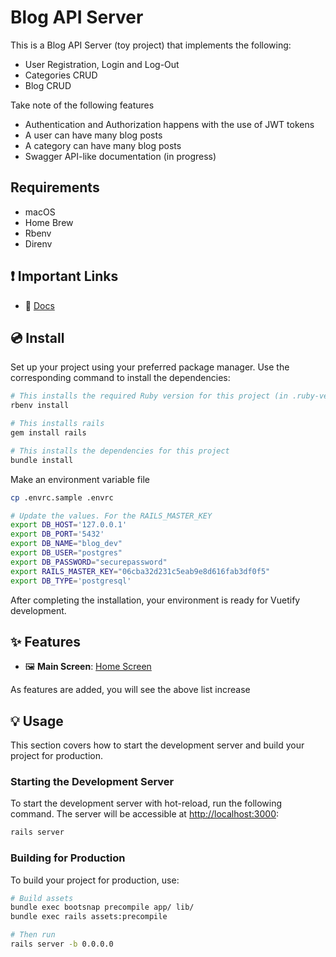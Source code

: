# Blog API Server

This is a Blog API Server (toy project) that implements the following:
- User Registration, Login and Log-Out
- Categories CRUD
- Blog CRUD

Take note of the following features
- Authentication and Authorization happens with the use of JWT tokens
- A user can have many blog posts
- A category can have many blog posts
- Swagger API-like documentation (in progress)

## Requirements
- macOS
- Home Brew
- Rbenv
- Direnv


## ❗️ Important Links

- 📄 [Docs](https://rubyonrails.org/)

## 💿 Install

Set up your project using your preferred package manager. Use the corresponding command to install the dependencies:

```bash
# This installs the required Ruby version for this project (in .ruby-version file)
rbenv install

# This installs rails
gem install rails

# This installs the dependencies for this project
bundle install
```

Make an environment variable file
```bash
cp .envrc.sample .envrc
```

```bash
# Update the values. For the RAILS_MASTER_KEY
export DB_HOST='127.0.0.1'
export DB_PORT='5432'
export DB_NAME="blog_dev"
export DB_USER="postgres"
export DB_PASSWORD="securepassword"
export RAILS_MASTER_KEY="06cba32d231c5eab9e8d616fab3df0f5"
export DB_TYPE='postgresql'
```


After completing the installation, your environment is ready for Vuetify development.

## ✨ Features

- 🖼️ **Main Screen**: [Home Screen](http://localhost:3000)

As features are added, you will see the above list increase

## 💡 Usage

This section covers how to start the development server and build your project for production.

### Starting the Development Server

To start the development server with hot-reload, run the following command. The server will be accessible at [http://localhost:3000](http://localhost:3000):

```bash
rails server
```

### Building for Production

To build your project for production, use:

```bash
# Build assets
bundle exec bootsnap precompile app/ lib/
bundle exec rails assets:precompile

# Then run
rails server -b 0.0.0.0
```
